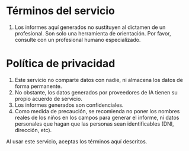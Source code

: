 # Términos del servicio

1. Los informes aquí generados no sustituyen al dictamen de un profesional. Son solo una herramienta de orientación. 
   Por favor, consulte con un profesional humano especializado.       

# Política de privacidad

1. Este servicio no comparte datos con nadie, ni almacena los datos de forma permanente.
2. No obstante, los datos generados por proveedores de IA tienen su propio acuerdo de servicio.
3. Los informes generados son confidenciales. 
4. Como medida de precaución, se recomienda no poner los nombres reales de los niños en los campos para generar el informe, ni datos personales que hagan que las personas sean identificables (DNI, dirección, etc).

Al usar este servicio, aceptas los términos aquí descritos.